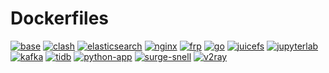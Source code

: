 # Dockerfiles

[![base](https://github.com/maguowei/dockerfiles/actions/workflows/base.yaml/badge.svg)](https://github.com/maguowei/dockerfiles/actions/workflows/base.yaml)
[![clash](https://github.com/maguowei/dockerfiles/actions/workflows/clash.yaml/badge.svg)](https://github.com/maguowei/dockerfiles/actions/workflows/clash.yaml)
[![elasticsearch](https://github.com/maguowei/dockerfiles/actions/workflows/elasticsearch.yaml/badge.svg)](https://github.com/maguowei/dockerfiles/actions/workflows/elasticsearch.yaml)
[![nginx](https://github.com/maguowei/dockerfiles/actions/workflows/nginx.yaml/badge.svg)](https://github.com/maguowei/dockerfiles/actions/workflows/nginx.yaml)
[![frp](https://github.com/maguowei/dockerfiles/actions/workflows/frp.yaml/badge.svg)](https://github.com/maguowei/dockerfiles/actions/workflows/frp.yaml)
[![go](https://github.com/maguowei/dockerfiles/actions/workflows/go.yaml/badge.svg)](https://github.com/maguowei/dockerfiles/actions/workflows/go.yaml)
[![juicefs](https://github.com/maguowei/dockerfiles/actions/workflows/juicefs.yaml/badge.svg)](https://github.com/maguowei/dockerfiles/actions/workflows/juicefs.yaml)
[![jupyterlab](https://github.com/maguowei/dockerfiles/actions/workflows/jupyterlab.yaml/badge.svg)](https://github.com/maguowei/dockerfiles/actions/workflows/jupyterlab.yaml)
[![kafka](https://github.com/maguowei/dockerfiles/actions/workflows/kafka.yaml/badge.svg)](https://github.com/maguowei/dockerfiles/actions/workflows/kafka.yaml)
[![tidb](https://github.com/maguowei/dockerfiles/actions/workflows/tidb.yaml/badge.svg)](https://github.com/maguowei/dockerfiles/actions/workflows/tidb.yaml)
[![python-app](https://github.com/maguowei/dockerfiles/actions/workflows/python-app.yaml/badge.svg)](https://github.com/maguowei/dockerfiles/actions/workflows/python-app.yaml)
[![surge-snell](https://github.com/maguowei/dockerfiles/actions/workflows/surge-snell.yaml/badge.svg)](https://github.com/maguowei/dockerfiles/actions/workflows/surge-snell.yaml)
[![v2ray](https://github.com/maguowei/dockerfiles/actions/workflows/v2ray.yaml/badge.svg)](https://github.com/maguowei/dockerfiles/actions/workflows/v2ray.yaml)
